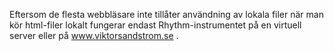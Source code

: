 Eftersom de flesta webbläsare inte tillåter användning av lokala filer när man kör
html-filer lokalt fungerar endast Rhythm-instrumentet på en virtuell server eller
på www.viktorsandstrom.se .